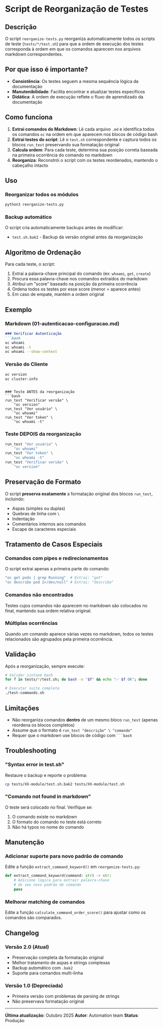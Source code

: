 # Script de Reorganização de Testes

## Descrição

O script `reorganize-tests.py` reorganiza automaticamente todos os scripts de teste (`tests/*/test.sh`) para que a ordem de execução dos testes corresponda à ordem em que os comandos aparecem nos arquivos markdown correspondentes.

## Por que isso é importante?

- **Consistência**: Os testes seguem a mesma sequência lógica da documentação
- **Manutenibilidade**: Facilita encontrar e atualizar testes específicos
- **Didática**: A ordem de execução reflete o fluxo de aprendizado da documentação

## Como funciona

1. **Extrai comandos do Markdown**: Lê cada arquivo `.md` e identifica todos os comandos `oc` na ordem em que aparecem nos blocos de código bash
2. **Extrai testes do script**: Lê o `test.sh` correspondente e captura todos os blocos `run_test` preservando sua formatação original
3. **Calcula ordem**: Para cada teste, determina sua posição correta baseada na primeira ocorrência do comando no markdown
4. **Reorganiza**: Reconstrói o script com os testes reordenados, mantendo o cabeçalho intacto

## Uso

### Reorganizar todos os módulos

```bash
python3 reorganize-tests.py
```

### Backup automático

O script cria automaticamente backups antes de modificar:
- `test.sh.bak2` - Backup da versão original antes da reorganização

## Algoritmo de Ordenação

Para cada teste, o script:

1. Extrai a palavra-chave principal do comando (ex: `whoami`, `get`, `create`)
2. Procura essa palavra-chave nos comandos extraídos do markdown
3. Atribui um "score" baseado na posição da primeira ocorrência
4. Ordena todos os testes por esse score (menor = aparece antes)
5. Em caso de empate, mantém a ordem original

## Exemplo

### Markdown (01-autenticacao-configuracao.md)
```markdown
### Verificar Autenticação
```bash
oc whoami
oc whoami -t
oc whoami --show-context
```

### Versão do Cliente
```bash
oc version
oc cluster-info
```
```

### Teste ANTES da reorganização
```bash
run_test "Verificar versão" \
    "oc version"
run_test "Ver usuário" \
    "oc whoami"
run_test "Ver token" \
    "oc whoami -t"
```

### Teste DEPOIS da reorganização
```bash
run_test "Ver usuário" \
    "oc whoami"
run_test "Ver token" \
    "oc whoami -t"
run_test "Verificar versão" \
    "oc version"
```

## Preservação de Formato

O script **preserva exatamente** a formatação original dos blocos `run_test`, incluindo:
- Aspas (simples ou duplas)
- Quebras de linha com `\`
- Indentação
- Comentários internos aos comandos
- Escape de caracteres especiais

## Tratamento de Casos Especiais

### Comandos com pipes e redirecionamentos
O script extrai apenas a primeira parte do comando:
```bash
"oc get pods | grep Running"  # Extrai: "get"
"oc describe pod 2>/dev/null" # Extrai: "describe"
```

### Comandos não encontrados
Testes cujos comandos não aparecem no markdown são colocados no final, mantendo sua ordem relativa original.

### Múltiplas ocorrências
Quando um comando aparece várias vezes no markdown, todos os testes relacionados são agrupados pela primeira ocorrência.

## Validação

Após a reorganização, sempre execute:

```bash
# Validar sintaxe bash
for f in tests/*/test.sh; do bash -n "$f" && echo "✅ $f OK"; done

# Executar suite completa
./test-commands.sh
```

## Limitações

- Não reorganiza comandos **dentro** de um mesmo bloco `run_test` (apenas reordena os blocos completos)
- Assume que o formato é `run_test "descrição" \ "comando"`
- Requer que o markdown use blocos de código com ` ```bash `

## Troubleshooting

### "Syntax error in test.sh"
Restaure o backup e reporte o problema:
```bash
cp tests/XX-module/test.sh.bak2 tests/XX-module/test.sh
```

### "Comando not found in markdown"
O teste será colocado no final. Verifique se:
1. O comando existe no markdown
2. O formato do comando no teste está correto
3. Não há typos no nome do comando

## Manutenção

### Adicionar suporte para novo padrão de comando

Edite a função `extract_command_keyword()` em `reorganize-tests.py`:

```python
def extract_command_keyword(command: str) -> str:
    # Adicione lógica para extrair palavra-chave
    # do seu novo padrão de comando
    pass
```

### Melhorar matching de comandos

Edite a função `calculate_command_order_score()` para ajustar como os comandos são comparados.

## Changelog

### Versão 2.0 (Atual)
- Preservação completa da formatação original
- Melhor tratamento de aspas e strings complexas
- Backup automático com `.bak2`
- Suporte para comandos multi-linha

### Versão 1.0 (Depreciada)
- Primeira versão com problemas de parsing de strings
- Não preservava formatação original

---

**Última atualização**: Outubro 2025
**Autor**: Automation team
**Status**: Produção
